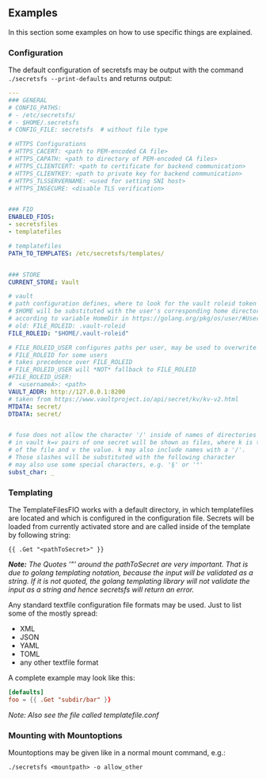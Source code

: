 ## Examples

In this section some examples on how to use specific things are explained.

### Configuration

The default configuration of secretsfs may be output with the command `./secretsfs --print-defaults` and returns output:

```yaml
---
### GENERAL
# CONFIG_PATHS:
# - /etc/secretsfs/
# - $HOME/.secretsfs
# CONFIG_FILE: secretsfs  # without file type

# HTTPS Configurations
# HTTPS_CACERT: <path to PEM-encoded CA file>
# HTTPS_CAPATH: <path to directory of PEM-encoded CA files>
# HTTPS_CLIENTCERT: <path to certificate for backend communication>
# HTTPS_CLIENTKEY: <path to private key for backend communication>
# HTTPS_TLSSERVERNAME: <used for setting SNI host>
# HTTPS_INSECURE: <disable TLS verification>


### FIO
ENABLED_FIOS:
- secretsfiles
- templatefiles

# templatefiles
PATH_TO_TEMPLATES: /etc/secretsfs/templates/


### STORE
CURRENT_STORE: Vault

# vault
# path configuration defines, where to look for the vault roleid token
# $HOME will be substituted with the user's corresponding home directory
# according to variable HomeDir in https://golang.org/pkg/os/user/#User
# old: FILE_ROLEID: .vault-roleid
FILE_ROLEID: "$HOME/.vault-roleid"

# FILE_ROLEID_USER configures paths per user, may be used to overwrite default
# FILE_ROLEID for some users
# takes precedence over FILE_ROLEID
# FILE_ROLEID_USER will *NOT* fallback to FILE_ROLEID
#FILE_ROLEID_USER:
#  <usernameA>: <path>
VAULT_ADDR: http://127.0.0.1:8200
# taken from https://www.vaultproject.io/api/secret/kv/kv-v2.html
MTDATA: secret/
DTDATA: secret/


# fuse does not allow the character '/' inside of names of directories or files
# in vault k=v pairs of one secret will be shown as files, where k is the name
# of the file and v the value. k may also include names with a '/'.
# Those slashes will be substituted with the following character
# may also use some special characters, e.g. '§' or '°'
subst_char: _
```

### Templating

The TemplateFilesFIO works with a default directory, in which templatefiles are located and which is configured in the configuration file.
Secrets will be loaded from currently activated store and are called inside of the template by following string:

```
{{ .Get "<pathToSecret>" }}
```

*__Note:__ The Quotes '"' around the pathToSecret are very important.
That is due to golang templating notation, because the input will be validated as a string.
If it is not quoted, the golang templating library will not validate the input as a string and hence secretsfs will return an error.*

Any standard textfile configuration file formats may be used.
Just to list some of the mostly spread:
* XML
* JSON
* YAML
* TOML
* any other textfile format

A complete example may look like this:

```toml
[defaults]
foo = {{ .Get "subdir/bar" }}
```

_Note: Also see the file called templatefile.conf_

### Mounting with Mountoptions

Mountoptions may be given like in a normal mount command, e.g.:

```
./secretsfs <mountpath> -o allow_other
```
